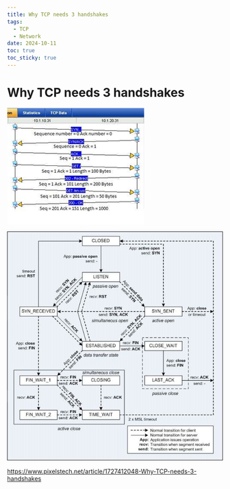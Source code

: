 ```yaml
---
title: Why TCP needs 3 handshakes
tags:
  - TCP
  - Network
date: 2024-10-11
toc: true
toc_sticky: true
---
```


# Why TCP needs 3 handshakes


![](../_asset/2024-10-03-tcp_image_1.jpeg)


![](../_asset/2024-10-03-tcp_image_2.jpeg)


https://www.pixelstech.net/article/1727412048-Why-TCP-needs-3-handshakes